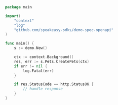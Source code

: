 <!-- Start SDK Example Usage -->


```go
package main

import(
	"context"
	"log"
	"github.com/speakeasy-sdks/demo-spec-openapi"
)

func main() {
    s := demo.New()

    ctx := context.Background()
    res, err := s.Pets.CreatePets(ctx)
    if err != nil {
        log.Fatal(err)
    }

    if res.StatusCode == http.StatusOK {
        // handle response
    }
}
```
<!-- End SDK Example Usage -->